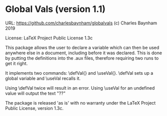 Global Vals (version 1.1)
=========================

URL: https://github.com/charlesbaynham/globalvals
(c) Charles Baynham 2019

License: LaTeX Project Public License 1.3c

This package allows the user to declare a variable which can then be used
anywhere else in a document, including before it was declared. This is done
by putting the definitions into the .aux files, therefore requiring two runs
to get it right.

It implements two commands: \defVal{<value>} and \useVal{<value>}. \defVal
sets up a global variable and \useVal recalls it.

Using \defVal twice will result in an error. Using \useVal for an undefined
value will output the text "??"



The package is released 'as is' with no warranty under the LaTeX Project Public
License, version 1.3c.
